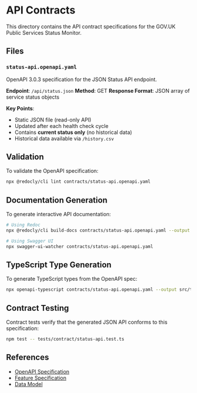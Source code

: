 # API Contracts

This directory contains the API contract specifications for the GOV.UK Public Services Status Monitor.

## Files

### `status-api.openapi.yaml`

OpenAPI 3.0.3 specification for the JSON Status API endpoint.

**Endpoint**: `/api/status.json`
**Method**: GET
**Response Format**: JSON array of service status objects

**Key Points**:
- Static JSON file (read-only API)
- Updated after each health check cycle
- Contains **current status only** (no historical data)
- Historical data available via `/history.csv`

## Validation

To validate the OpenAPI specification:

```bash
npx @redocly/cli lint contracts/status-api.openapi.yaml
```

## Documentation Generation

To generate interactive API documentation:

```bash
# Using Redoc
npx @redocly/cli build-docs contracts/status-api.openapi.yaml --output api-docs.html

# Using Swagger UI
npx swagger-ui-watcher contracts/status-api.openapi.yaml
```

## TypeScript Type Generation

To generate TypeScript types from the OpenAPI spec:

```bash
npx openapi-typescript contracts/status-api.openapi.yaml --output src/types/api.ts
```

## Contract Testing

Contract tests verify that the generated JSON API conforms to this specification:

```bash
npm test -- tests/contract/status-api.test.ts
```

## References

- [OpenAPI Specification](https://swagger.io/specification/)
- [Feature Specification](../spec.md)
- [Data Model](../data-model.md)
